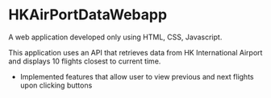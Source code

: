 # HKAirPortDataWebapp
A web application developed only using HTML, CSS, Javascript.

This application uses an API that retrieves data from HK International Airport and displays 10 flights closest to current time.

- Implemented features that allow user to view previous and next flights upon clicking buttons
